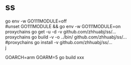 # ss
go env -w GO111MODULE=off </br>
#unset GO111MODULE && go env -w GO111MODULE=on </br>
proxychains go get -u -d -v github.com/zhhuabj/ss/... </br>
proxychains go build -v -o ../bin/ github.com/zhhuabj/ss/... </br>
#proxychains go install -v github.com/zhhuabj/ss/... </br>j

GOARCH=arm GOARM=5 go build xxx
